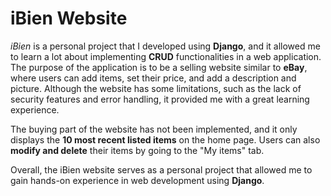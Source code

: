 <h1>iBien Website</h1>
<p><em>iBien</em> is a personal project that I developed using <strong>Django</strong>, and it allowed me to learn a lot about implementing <strong>CRUD</strong> functionalities in a web application. The purpose of the application is to be a selling website similar to <strong>eBay</strong>, where users can add items, set their price, and add a description and picture. Although the website has some limitations, such as the lack of security features and error handling, it provided me with a great learning experience.</p><p>The buying part of the website has not been implemented, and it only displays the <strong>10 most recent listed items</strong> on the home page. Users can also <strong>modify and delete</strong> their items by going to the "My items" tab.</p><p>Overall, the iBien website serves as a personal project that allowed me to gain hands-on experience in web development using <strong>Django</strong>.</p></div>
